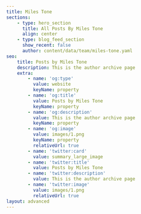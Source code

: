 ```yaml
---
title: Miles Tone
sections:
    - type: hero_section
      title: All Posts By Miles Tone
      align: center
    - type: blog_feed_section
      show_recent: false
      author: content/data/team/miles-tone.yaml
seo:
    title: Posts by Miles Tone
    description: This is the author archive page
    extra:
        - name: 'og:type'
          value: website
          keyName: property
        - name: 'og:title'
          value: Posts by Miles Tone
          keyName: property
        - name: 'og:description'
          value: This is the author archive page
          keyName: property
        - name: 'og:image'
          value: images/1.png
          keyName: property
          relativeUrl: true
        - name: 'twitter:card'
          value: summary_large_image
        - name: 'twitter:title'
          value: Posts by Miles Tone
        - name: 'twitter:description'
          value: This is the author archive page
        - name: 'twitter:image'
          value: images/1.png
          relativeUrl: true
layout: advanced
---
```

